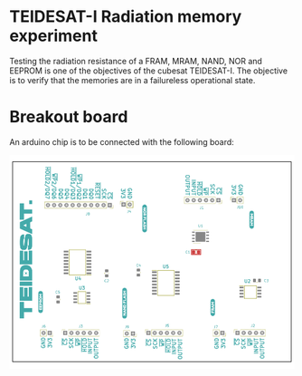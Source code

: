 # TEIDESAT-I Radiation memory experiment

Testing the radiation resistance of a FRAM, MRAM, NAND, NOR and EEPROM is one of the objectives of the cubesat TEIDESAT-I. The objective is to verify that the memories are in a failureless operational state.

# Breakout board

An arduino chip is to be connected with the following board:

![docs/breaktout_board.png](docs/breakout_board.png)

